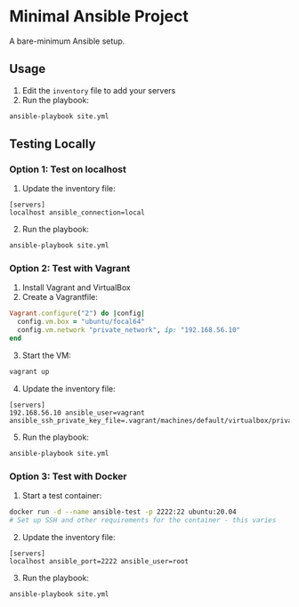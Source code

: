 # Minimal Ansible Project

A bare-minimum Ansible setup.

## Usage

1. Edit the `inventory` file to add your servers
2. Run the playbook:

```bash
ansible-playbook site.yml
```

## Testing Locally

### Option 1: Test on localhost

1. Update the inventory file:

```
[servers]
localhost ansible_connection=local
```

2. Run the playbook:

```bash
ansible-playbook site.yml
```

### Option 2: Test with Vagrant

1. Install Vagrant and VirtualBox
2. Create a Vagrantfile:

```ruby
Vagrant.configure("2") do |config|
  config.vm.box = "ubuntu/focal64"
  config.vm.network "private_network", ip: "192.168.56.10"
end
```

3. Start the VM:

```bash
vagrant up
```

4. Update the inventory file:

```
[servers]
192.168.56.10 ansible_user=vagrant ansible_ssh_private_key_file=.vagrant/machines/default/virtualbox/private_key
```

5. Run the playbook:

```bash
ansible-playbook site.yml
```

### Option 3: Test with Docker

1. Start a test container:

```bash
docker run -d --name ansible-test -p 2222:22 ubuntu:20.04
# Set up SSH and other requirements for the container - this varies
```

2. Update the inventory file:

```
[servers]
localhost ansible_port=2222 ansible_user=root
```

3. Run the playbook:

```bash
ansible-playbook site.yml
``` 